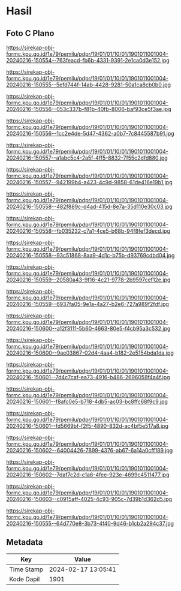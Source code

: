 # Hasil

## Foto C Plano

https://sirekap-obj-formc.kpu.go.id/1e79/pemilu/pdpr/19/01/01/10/01/1901011001004-20240216-150554--763feacd-fb6b-4331-9391-2e1ca0d3e152.jpg

https://sirekap-obj-formc.kpu.go.id/1e79/pemilu/pdpr/19/01/01/10/01/1901011001004-20240216-150555--5efd744f-14ab-4428-9281-50a1ca8cb0b0.jpg

https://sirekap-obj-formc.kpu.go.id/1e79/pemilu/pdpr/19/01/01/10/01/1901011001004-20240216-150556--053c337b-f81b-40fb-8006-baf93ce5f3ae.jpg

https://sirekap-obj-formc.kpu.go.id/1e79/pemilu/pdpr/19/01/01/10/01/1901011001004-20240216-150556--1cc2e4de-5d47-4362-a0b7-7c8445587b91.jpg

https://sirekap-obj-formc.kpu.go.id/1e79/pemilu/pdpr/19/01/01/10/01/1901011001004-20240216-150557--a1abc5c4-2a5f-4ff5-8832-7f55c2dfd880.jpg

https://sirekap-obj-formc.kpu.go.id/1e79/pemilu/pdpr/19/01/01/10/01/1901011001004-20240216-150557--942199b4-a423-4c9d-9858-61de416e19b1.jpg

https://sirekap-obj-formc.kpu.go.id/1e79/pemilu/pdpr/19/01/01/10/01/1901011001004-20240216-150558--482f889c-d4ad-415d-8e7a-35d110e30c03.jpg

https://sirekap-obj-formc.kpu.go.id/1e79/pemilu/pdpr/19/01/01/10/01/1901011001004-20240216-150558--fb035232-c7a1-4ce5-b68b-94f8fef3decd.jpg

https://sirekap-obj-formc.kpu.go.id/1e79/pemilu/pdpr/19/01/01/10/01/1901011001004-20240216-150558--93c51868-8aa9-4d1c-b75b-d93769cdbd04.jpg

https://sirekap-obj-formc.kpu.go.id/1e79/pemilu/pdpr/19/01/01/10/01/1901011001004-20240216-150559--20580a43-9f16-4c21-9778-2b9597cef12e.jpg

https://sirekap-obj-formc.kpu.go.id/1e79/pemilu/pdpr/19/01/01/10/01/1901011001004-20240216-150559--6937fa05-9e1a-4a27-b2e6-727a989f2fdf.jpg

https://sirekap-obj-formc.kpu.go.id/1e79/pemilu/pdpr/19/01/01/10/01/1901011001004-20240216-150600--a12f3111-5b60-4663-80e5-f4cb95a3c532.jpg

https://sirekap-obj-formc.kpu.go.id/1e79/pemilu/pdpr/19/01/01/10/01/1901011001004-20240216-150600--9ae03867-02d4-4aa4-b182-2e5154bda1da.jpg

https://sirekap-obj-formc.kpu.go.id/1e79/pemilu/pdpr/19/01/01/10/01/1901011001004-20240216-150601--7d4c7caf-ea73-4916-b486-2696058f4a4f.jpg

https://sirekap-obj-formc.kpu.go.id/1e79/pemilu/pdpr/19/01/01/10/01/1901011001004-20240216-150601--f8afc0e5-b718-4db5-ac03-bc8ffc68f9c9.jpg

https://sirekap-obj-formc.kpu.go.id/1e79/pemilu/pdpr/19/01/01/10/01/1901011001004-20240216-150601--fd5669bf-f2f5-4890-832d-ac4bf5e517a8.jpg

https://sirekap-obj-formc.kpu.go.id/1e79/pemilu/pdpr/19/01/01/10/01/1901011001004-20240216-150602--64004426-7899-4376-ab67-6a14a0cff189.jpg

https://sirekap-obj-formc.kpu.go.id/1e79/pemilu/pdpr/19/01/01/10/01/1901011001004-20240216-150602--7daf7c2d-c1a6-4fee-923e-4699c4511477.jpg

https://sirekap-obj-formc.kpu.go.id/1e79/pemilu/pdpr/19/01/01/10/01/1901011001004-20240216-150603--c0915aff-4025-4c93-905c-7d39b1d362d5.jpg

https://sirekap-obj-formc.kpu.go.id/1e79/pemilu/pdpr/19/01/01/10/01/1901011001004-20240216-150555--64d770e8-3b73-4f40-9d46-b1cb2a294c37.jpg


## Metadata

| Key        | Value               |
| ---------- | ------------------- |
| Time Stamp | 2024-02-17 13:05:41 |
| Kode Dapil | 1901                |



